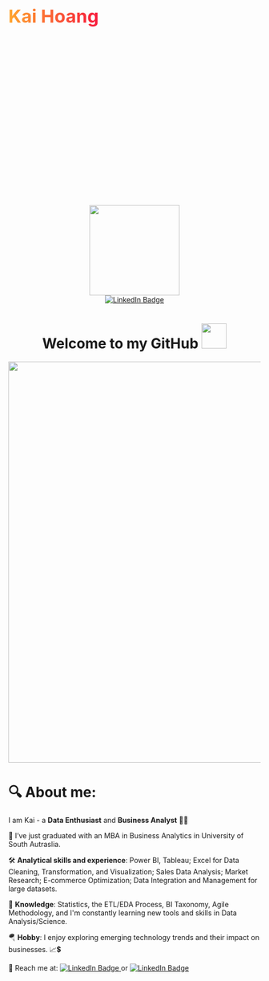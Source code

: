 <div style="width: 100%; height: 20%; display: flex; align-items:center; gap: 10px">
  <h1 style=" font-size: 36px;
  background-image: linear-gradient(to right, rgb(255, 166, 46), rgb(247, 27, 61));
  background-size: 100%;
  background-repeat: repeat;
  -webkit-background-clip: text;
  -webkit-text-fill-color: transparent; 
  -moz-background-clip: text;
  -moz-text-fill-color: transparent;">
  Kai Hoang  </h1>
</div>

<div id="header" align="center">
  <img src="https://media.giphy.com/media/ilWX7yp3N4fpMGwDMT/giphy.gif" width="180" height="180"/>
</div>
<div id="badges" align="center">
  
  <a href="www.linkedin.com/in/kai-hoang-910520286">
  <img src="https://img.shields.io/badge/LinkedIn-blue?style=for-the-badge&logo=linkedin&logoColor=white" alt="LinkedIn Badge"/>
  </a>
</div>
<h1 align="center">
 Welcome to my GitHub 
<img src="https://media.giphy.com/media/w1OBpBd7kJqHrJnJ13/giphy.gif" width="50px"/>
</h1>


<div align="center">
 <img src="https://github.com/user-attachments/assets/a8c8dcf6-250d-45ec-a207-89b0d40d2ea1" width="800" />
</div>



<h1>
🔍 About me:
</h1>
  
 I am Kai - a **Data Enthusiast** and  **Business Analyst** 👩‍💻</div>  


💼 I’ve just graduated with an MBA in Business Analytics in University of South Autraslia.  
  
🛠️ **Analytical skills and experience**: Power BI, Tableau; Excel for Data Cleaning, Transformation, and Visualization; Sales Data Analysis; Market Research; E-commerce Optimization; Data Integration and Management for large datasets.

🚀 **Knowledge**: Statistics, the ETL/EDA Process, BI Taxonomy, Agile Methodology, and I'm constantly learning new tools and skills in Data Analysis/Science.

🪂 **Hobby**: I enjoy exploring emerging technology trends and their impact on businesses. 📈💲
 
 🎷 Reach me at:
        <a href="www.linkedin.com/in/kai-hoang-910520286">
          <img src="https://img.shields.io/badge/Kai Hoang-blue?style=for-the-badge&logo=linkedin&logoColor=white" alt="LinkedIn Badge"/>
        </a>
        or 
        <a href="mailto:khaiten123@gmail.com">
         <img src="https://img.shields.io/badge/Email Me-green?style=for-the-badge&logo=gmail&logoColor=white" alt="LinkedIn Badge"/>
        </a>
      </li>
